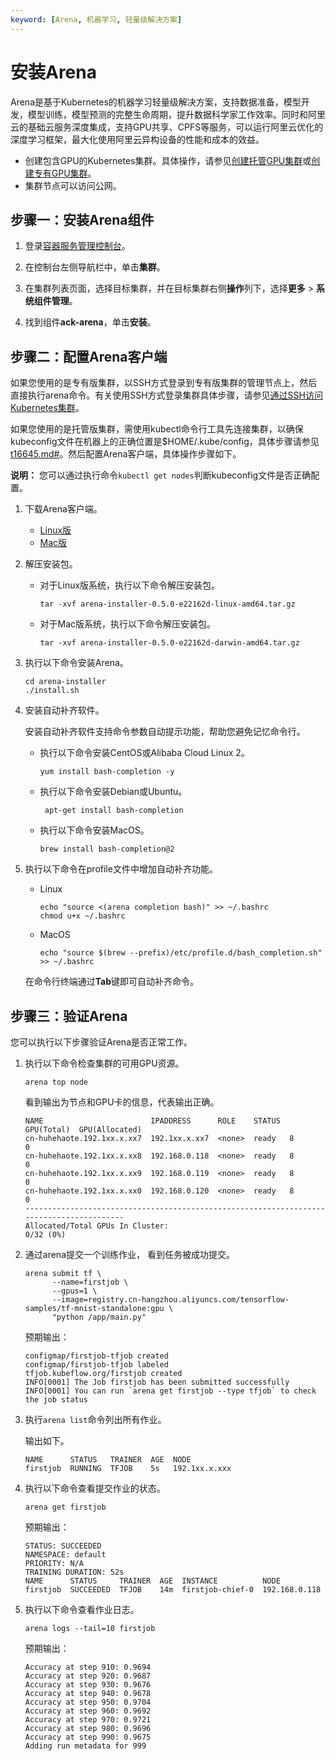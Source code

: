 ```yaml
---
keyword: [Arena, 机器学习, 轻量级解决方案]
---
```


# 安装Arena

Arena是基于Kubernetes的机器学习轻量级解决方案，支持数据准备，模型开发，模型训练，模型预测的完整生命周期，提升数据科学家工作效率。同时和阿里云的基础云服务深度集成，支持GPU共享、CPFS等服务，可以运行阿里云优化的深度学习框架，最大化使用阿里云异构设备的性能和成本的效益。

-   创建包含GPU的Kubernetes集群。具体操作，请参见[创建托管GPU集群](/intl.zh-CN/Kubernetes集群用户指南/GPU/NPU/创建异构计算集群/创建托管GPU集群.md)或[创建专有GPU集群](/intl.zh-CN/Kubernetes集群用户指南/GPU/NPU/创建异构计算集群/创建专有GPU集群.md)。
-   集群节点可以访问公网。

## 步骤一：安装Arena组件

1.  登录[容器服务管理控制台](https://cs.console.aliyun.com)。

2.  在控制台左侧导航栏中，单击**集群**。

3.  在集群列表页面，选择目标集群，并在目标集群右侧**操作**列下，选择**更多** \> **系统组件管理**。

4.  找到组件**ack-arena**，单击**安装**。


## 步骤二：配置Arena客户端

如果您使用的是专有版集群，以SSH方式登录到专有版集群的管理节点上，然后直接执行arena命令。有关使用SSH方式登录集群具体步骤，请参见[通过SSH访问Kubernetes集群](/intl.zh-CN/Kubernetes集群用户指南/集群/连接集群/通过SSH访问Kubernetes集群.md)。

如果您使用的是托管版集群，需使用kubectl命令行工具先连接集群，以确保kubeconfig文件在机器上的正确位置是$HOME/.kube/config，具体步骤请参见[t16645.md\#](/intl.zh-CN/Kubernetes集群用户指南/集群/连接集群/通过kubectl连接Kubernetes集群.md)。然后配置Arena客户端，具体操作步骤如下。

**说明：** 您可以通过执行命令`kubectl get nodes`判断kubeconfig文件是否正确配置。

1.  下载Arena客户端。

    -   [Linux版](http://kubeflow.oss-cn-beijing.aliyuncs.com/arena-installer-0.5.0-e22162d-linux-amd64.tar.gz)
    -   [Mac版](http://kubeflow.oss-cn-beijing.aliyuncs.com/arena-installer-0.5.0-e22162d-darwin-amd64.tar.gz)
2.  解压安装包。

    -   对于Linux版系统，执行以下命令解压安装包。

        ```
        tar -xvf arena-installer-0.5.0-e22162d-linux-amd64.tar.gz
        ```

    -   对于Mac版系统，执行以下命令解压安装包。

        ```
        tar -xvf arena-installer-0.5.0-e22162d-darwin-amd64.tar.gz
        ```

3.  执行以下命令安装Arena。

    ```
    cd arena-installer
    ./install.sh
    ```

4.  安装自动补齐软件。

    安装自动补齐软件支持命令参数自动提示功能，帮助您避免记忆命令行。

    -   执行以下命令安装CentOS或Alibaba Cloud Linux 2。

        ```
        yum install bash-completion -y
        ```

    -   执行以下命令安装Debian或Ubuntu。

        ```
         apt-get install bash-completion
        ```

    -   执行以下命令安装MacOS。

        ```
        brew install bash-completion@2
        ```

5.  执行以下命令在profile文件中增加自动补齐功能。

    -   Linux

        ```
        echo "source <(arena completion bash)" >> ~/.bashrc
        chmod u+x ~/.bashrc
        ```

    -   MacOS

        ```
        echo "source $(brew --prefix)/etc/profile.d/bash_completion.sh" >> ~/.bashrc
        ```

    在命令行终端通过**Tab**键即可自动补齐命令。


## 步骤三：验证Arena

您可以执行以下步骤验证Arena是否正常工作。

1.  执行以下命令检查集群的可用GPU资源。

    ```
    arena top node
    ```

    看到输出为节点和GPU卡的信息，代表输出正确。

    ```
    NAME                        IPADDRESS      ROLE    STATUS  GPU(Total)  GPU(Allocated)
    cn-huhehaote.192.1xx.x.xx7  192.1xx.x.xx7  <none>  ready   8           0
    cn-huhehaote.192.1xx.x.xx8  192.168.0.118  <none>  ready   8           0
    cn-huhehaote.192.1xx.x.xx9  192.168.0.119  <none>  ready   8           0
    cn-huhehaote.192.1xx.x.xx0  192.168.0.120  <none>  ready   8           0
    -----------------------------------------------------------------------------------------
    Allocated/Total GPUs In Cluster:
    0/32 (0%)
    ```

2.  通过arena提交一个训练作业， 看到任务被成功提交。

    ```
    arena submit tf \
          --name=firstjob \
          --gpus=1 \
          --image=registry.cn-hangzhou.aliyuncs.com/tensorflow-samples/tf-mnist-standalone:gpu \
          "python /app/main.py"
    ```

    预期输出：

    ```
    configmap/firstjob-tfjob created
    configmap/firstjob-tfjob labeled
    tfjob.kubeflow.org/firstjob created
    INFO[0001] The Job firstjob has been submitted successfully
    INFO[0001] You can run `arena get firstjob --type tfjob` to check the job status
    ```

3.  执行`arena list`命令列出所有作业。

    输出如下。

    ```
    NAME      STATUS   TRAINER  AGE  NODE
    firstjob  RUNNING  TFJOB    5s   192.1xx.x.xxx
    ```

4.  执行以下命令查看提交作业的状态。

    ```
    arena get firstjob
    ```

    预期输出：

    ```
    STATUS: SUCCEEDED
    NAMESPACE: default
    PRIORITY: N/A
    TRAINING DURATION: 52s
    NAME      STATUS     TRAINER  AGE  INSTANCE          NODE
    firstjob  SUCCEEDED  TFJOB    14m  firstjob-chief-0  192.168.0.118
    ```

5.  执行以下命令查看作业日志。

    ```
    arena logs --tail=10 firstjob
    ```

    预期输出：

    ```
    Accuracy at step 910: 0.9694
    Accuracy at step 920: 0.9687
    Accuracy at step 930: 0.9676
    Accuracy at step 940: 0.9678
    Accuracy at step 950: 0.9704
    Accuracy at step 960: 0.9692
    Accuracy at step 970: 0.9721
    Accuracy at step 980: 0.9696
    Accuracy at step 990: 0.9675
    Adding run metadata for 999
    ```


